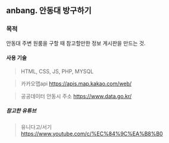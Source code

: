 ## anbang. 안동대 방구하기

### 목적
안동대 주변 원룸을 구할 때 참고할만한 정보 게시판을 만드는 것.

#### 사용 기술
> HTML, CSS, JS, PHP, MYSQL 

>카카오맵api
>https://apis.map.kakao.com/web/

>공공데이터 안동시 주소
>https://www.data.go.kr/

##### 참고한 유튜브
>유니다고/서기
>https://www.youtube.com/c/%EC%84%9C%EA%B8%B0

